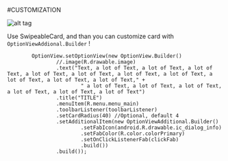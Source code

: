 #CUSTOMIZATION

![alt tag](http://s30.postimg.org/hkt4zmcht/Screenshot_2015_12_12_01_43_35.png)

Use SwipeableCard, and than you can customize card with `OptionViewAddional.Builder` !

```
        OptionView.setOptionView(new OptionView.Builder()
                //.image(R.drawable.image)
                .text("Text, a lot of Text, a lot of Text, a lot of Text, a lot of Text, a lot of Text, a lot of Text, a lot of Text, a lot of Text, a lot of Text, a lot of Text," +
                        " a lot of Text, a lot of Text, a lot of Text, a lot of Text, a lot of Text, a lot of Text")
                .title("TITLE")
                .menuItem(R.menu.menu_main)
                .toolbarListener(toolbarListener)
                .setCardRadius(40) //Optional, default 4
                .setAdditionalItem(new OptionViewAdditional.Builder()
                        .setFabIcon(android.R.drawable.ic_dialog_info)
                        .setFabColor(R.color.colorPrimary)
                        .setOnClickListenerFab(clickFab)
                        .build())
                .build());
```
